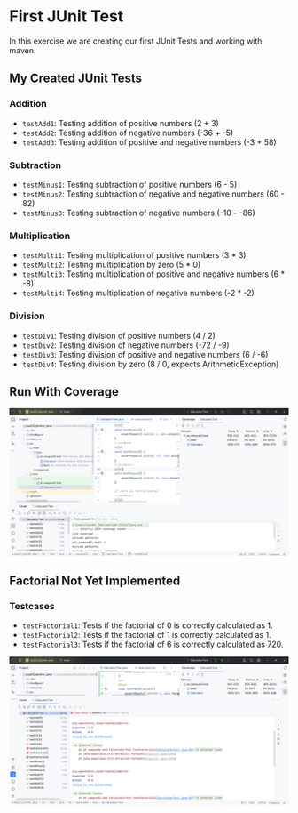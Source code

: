 # First JUnit Test
In this exercise we are creating our first JUnit Tests and working with maven.
## My Created JUnit Tests

### Addition
- `testAdd1`: Testing addition of positive numbers (2 + 3)
- `testAdd2`: Testing addition of negative numbers (-36 + -5)
- `testAdd3`: Testing addition of positive and negative numbers (-3 + 58)

### Subtraction
- `testMinus1`: Testing subtraction of positive numbers (6 - 5)
- `testMinus2`: Testing subtraction of negative and negative numbers (60 - 82)
- `testMinus3`: Testing subtraction of negative numbers (-10 - -86)

### Multiplication
- `testMulti1`: Testing multiplication of positive numbers (3 * 3)
- `testMulti2`: Testing multiplication by zero (5 * 0)
- `testMulti3`: Testing multiplication of positive and negative numbers (6 * -8)
- `testMulti4`: Testing multiplication of negative numbers (-2 * -2)

### Division
- `testDiv1`: Testing division of positive numbers (4 / 2)
- `testDiv2`: Testing division of negative numbers (-72 / -9)
- `testDiv3`: Testing division of positive and negative numbers (6 / -6)
- `testDiv4`: Testing division by zero (8 / 0, expects ArithmeticException)

## Run With Coverage
![Run with Coverage Screenshot](./resources/images/ex4_1.png)

## Factorial Not Yet Implemented
### Testcases
- `testFactorial1`: Tests if the factorial of 0 is correctly calculated as 1.
- `testFactorial2`: Tests if the factorial of 1 is correctly calculated as 1.
- `testFactorial3`: Tests if the factorial of 6 is correctly calculated as 720.

![Screenshot To See if They Failed](./resources/images/ex4_2.png)

